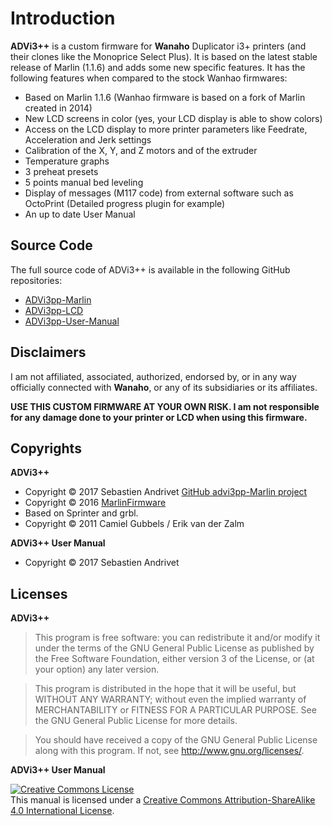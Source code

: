 # Introduction

**ADVi3++** is a custom firmware for **Wanaho** Duplicator i3+ printers (and their clones like the Monoprice Select Plus). It is based on the latest stable release of Marlin (1.1.6) and adds some new specific features. It has the following features when compared to the stock Wanhao firmwares:

* Based on Marlin 1.1.6 (Wanhao firmware is based on a fork of Marlin created in 2014)
* New LCD screens in color (yes, your LCD display is able to show colors)
* Access on the LCD display to more printer parameters like Feedrate, Acceleration and Jerk settings
* Calibration of the X, Y, and Z motors and of the extruder
* Temperature graphs
* 3 preheat presets
* 5 points manual bed leveling
* Display of messages (M117 code) from external software such as OctoPrint (Detailed progress plugin for example)
* An up to date User Manual

## Source Code

The full source code of ADVi3++ is available in the following GitHub repositories:

* [ADVi3pp-Marlin](https://github.com/andrivet/ADVi3pp-Marlin)
* [ADVi3pp-LCD](https://github.com/andrivet/ADVi3pp-LCD)
* [ADVi3pp-User-Manual](https://github.com/andrivet/ADVi3pp-User-Manual)

## Disclaimers

I am not affiliated, associated, authorized, endorsed by, or in any way officially connected with **Wanaho**, or any of its subsidiaries or its affiliates.

**USE THIS CUSTOM FIRMWARE AT YOUR OWN RISK. I am not responsible for any damage done to your printer or LCD when using this firmware.**

## Copyrights

**ADVi3++**

* Copyright &copy; 2017 Sebastien Andrivet [GitHub advi3pp-Marlin project](https://github.com/andrivet/advi3pp-Marlin])
* Copyright &copy; 2016 [MarlinFirmware](https://github.com/MarlinFirmware/Marlin)
* Based on Sprinter and grbl.
* Copyright &copy; 2011 Camiel Gubbels / Erik van der Zalm

**ADVi3++ User Manual**

* Copyright &copy; 2017 Sebastien Andrivet

## Licenses

**ADVi3++**

> This program is free software: you can redistribute it and/or modify it under the terms of the GNU General Public License as published by the Free Software Foundation, either version 3 of the License, or (at your option) any later version.

> This program is distributed in the hope that it will be useful, but WITHOUT ANY WARRANTY; without even the implied warranty of MERCHANTABILITY or FITNESS FOR A PARTICULAR PURPOSE.  See the GNU General Public License for more details.

> You should have received a copy of the GNU General Public License along with this program. If not, see <http://www.gnu.org/licenses/>.

**ADVi3++ User Manual**

<a rel="license" href="http://creativecommons.org/licenses/by-sa/4.0/"><img alt="Creative Commons License" style="border-width:0" src="https://i.creativecommons.org/l/by-sa/4.0/88x31.png" /></a><br />This manual is licensed under a <a rel="license" href="http://creativecommons.org/licenses/by-sa/4.0/">Creative Commons Attribution-ShareAlike 4.0 International License</a>.

